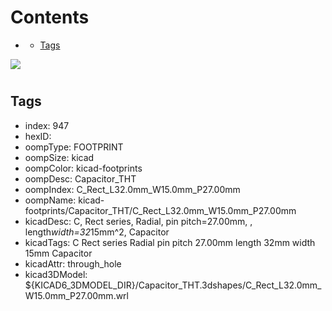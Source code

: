



Contents
========

* [](#)
	* [Tags](#tags)
  
![][im]
# 

## Tags

- index: 947
- hexID: 
- oompType: FOOTPRINT
- oompSize: kicad
- oompColor: kicad-footprints
- oompDesc: Capacitor_THT
- oompIndex: C_Rect_L32.0mm_W15.0mm_P27.00mm
- oompName: kicad-footprints/Capacitor_THT/C_Rect_L32.0mm_W15.0mm_P27.00mm
- kicadDesc: C, Rect series, Radial, pin pitch=27.00mm, , length*width=32*15mm^2, Capacitor
- kicadTags: C Rect series Radial pin pitch 27.00mm  length 32mm width 15mm Capacitor
- kicadAttr: through_hole
- kicad3DModel: ${KICAD6_3DMODEL_DIR}/Capacitor_THT.3dshapes/C_Rect_L32.0mm_W15.0mm_P27.00mm.wrl



[im]: image.png
